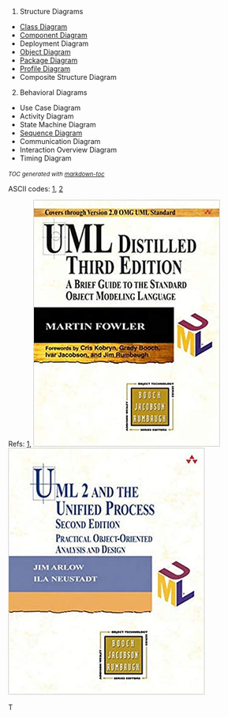 1) Structure Diagrams
  - [Class Diagram](StructureDiagrams/ClassDiagram)
  - [Component Diagram](StructureDiagrams/ComponentDiagram/)
  - Deployment Diagram
  - [Object Diagram](StructureDiagrams/ObjectDiagram)
  - [Package Diagram](StructureDiagrams/PackageDiagram)
  - [Profile Diagram](StructureDiagrams/ProfileDiagram)
  - Composite Structure Diagram
2) Behavioral Diagrams
  - Use Case Diagram
  - Activity Diagram
  - State Machine Diagram
  - [Sequence Diagram](BehavioralDiagrams/SequenceDiagram)
  - Communication Diagram
  - Interaction Overview Diagram
  - Timing Diagram

<small><i>TOC generated with <a href='http://ecotrust-canada.github.io/markdown-toc/'>markdown-toc</a></i></small>

ASCII codes:
	[1](https://www.alt-codes.net/), 
	[2](https://yaytext.com/)


Refs:   [1](https://www.uml-diagrams.org/),
	[![2](images/UML_Distilled:_A_Brief_Guide_to_the_Standard_Object_Modeling_Language.jpg)](https://www.amazon.com/gp/product/0321193687/ref=as_li_tl?ie=UTF8&camp=1789&creative=9325&creativeASIN=0321193687&linkCode=as2&tag=rosdev09-20&linkId=f64cbda0f817c39264345cd626f17c84)
	[![3](images/UML_2_and_the_Unified_Process:_Practical_Object-Oriented_Analysis_and_Design_(2nd_Edition).jpg)](https://www.amazon.com/gp/product/0321321278/ref=as_li_tl?ie=UTF8&camp=1789&creative=9325&creativeASIN=0321321278&linkCode=as2&tag=rosdev09-20&linkId=2c863dc1e6fe04d3b680c3801b2805e5)











T
